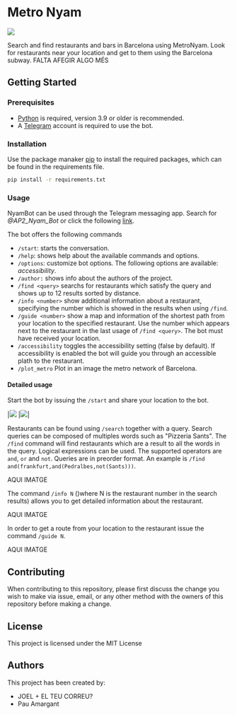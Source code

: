 # Metro Nyam

![](header_image.png)

Search and find restaurants and bars in Barcelona using MetroNyam. Look for restaurants near your location and get to them using the Barcelona subway.
FALTA AFEGIR ALGO MÉS
## Getting Started
### Prerequisites
* [Python](https://www.python.org/) is required, version 3.9 or older is recommended.
* A [Telegram](https://telegram.org/) account is required to use the bot.



### Installation
Use the package manaker [pip](https://pip.pypa.io/en/stable/) to install the required packages, which can be found in the requirements file.
```bash
pip install -r requirements.txt

```
### Usage
NyamBot can be used through the Telegram messaging app. Search for *@AP2_Nyam_Bot* or click the following [link](https://t.me/AP2_nyam_bot).

The bot offers the following commands

- `/start`: starts the conversation.
- `/help`: shows help about the available commands and options.
- `/options`: customize bot options. The following options are available: *accessibility*.
- `/author:` shows info about the authors of the project.
- `/find <query>` searchs for restaurants which satisfy the query and shows up to 12 results sorted by distance. 
- `/info <number>` show additional information about a restaurant, specifying the number which is showed in the results when using `/find`.
- `/guide <number>` show a map and information of the shortest path from your location to the specified restaurant. Use the number which appears next to the restaurant in the last usage of `/find <query>`. The bot must have received your location.
- `/accessibility` toggles the accessibility setting (false by default). If accessibility is enabled the bot will guide you through an accessible plath to the restaurant.
- `/plot_metro` Plot in an image the metro network of Barcelona.

#### Detailed usage
Start the bot by issuing the `/start` and share your location to the bot.

|![](scr1.png) |![](scr2.png)|


Restaurants can be found using `/search` together with a query. Search queries can be composed of multiples words such as "Pizzeria Sants". The `/find` command will find restaurants which are a result to all the words in the query. 
Logical expressions can be used.  The supported operators are `and`, `or` and `not`. Queries are in preorder format. An example is 
`/find and(frankfurt,and(Pedralbes,not(Sants)))`.

AQUI IMATGE

The command `/info N` ()where N is the restaurant number in the search results) allows you to get detailed information about the restaurant.

AQUI IMATGE

In order to get a route from your location to the restaurant issue the command `/guide N`.

AQUI IMATGE 


## Contributing
When contributing to this repository, please first discuss the change you wish to make via issue, email, or any other method with the owners of this repository before making a change.

## License
This project is licensed under the MIT License

## Authors
This project has been created by:
- JOEL + EL TEU CORREU?
- Pau Amargant
